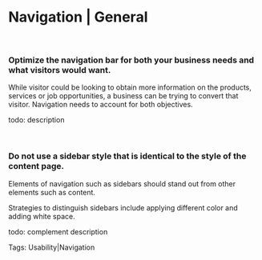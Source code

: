 # Navigation | General

<br>


### Optimize the navigation bar for both your business needs and what visitors would want.

While visitor could be looking to obtain more information on the products, services or job opportunities, a business can be trying to convert that visitor. Navigation needs
to account for both objectives.

todo: description

<br>


### Do not use a sidebar style that is identical to the style of the content page.

Elements of navigation such as sidebars should stand out from other elements such as content.

Strategies to distinguish sidebars include applying different color and adding white space.

todo: complement description

Tags: Usability|Navigation
<br>


